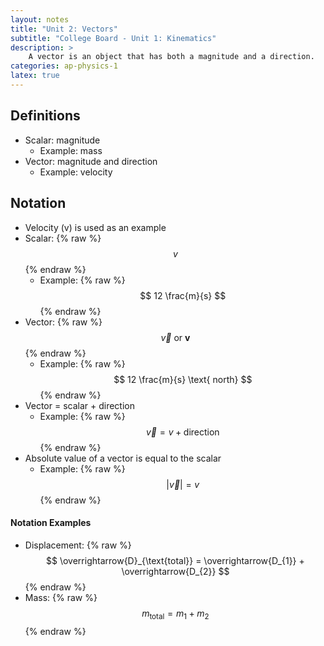 ```yaml
---
layout: notes
title: "Unit 2: Vectors"
subtitle: "College Board - Unit 1: Kinematics"
description: >
    A vector is an object that has both a magnitude and a direction.
categories: ap-physics-1
latex: true
---
```


## Definitions
- Scalar: magnitude
  - Example: mass
- Vector: magnitude and direction
  - Example: velocity

## Notation
- Velocity (v) is used as an example
- Scalar: {% raw %} $$ v $$ {% endraw %}
  - Example: {% raw %} $$ 12 \frac{m}{s} $$ {% endraw %}
- Vector: {% raw %} $$ \overrightarrow{v} \text{ or } \mathbf{v} $$ {% endraw %}
  - Example: {% raw %} $$ 12 \frac{m}{s} \text{ north} $$ {% endraw %}
- Vector = scalar + direction
  - Example: {% raw %} $$ \overrightarrow{v} = v + \text{direction} $$ {% endraw %}
- Absolute value of a vector is equal to the scalar
  - Example: {% raw %} $$ \lvert \overrightarrow{v}\rvert = v$$ {% endraw %}

#### Notation Examples
- Displacement: {% raw %} $$ \overrightarrow{D}_{\text{total}} = \overrightarrow{D_{1}} + \overrightarrow{D_{2}} $$ {% endraw %}
- Mass: {% raw %} $$ m_{\text{total}} = m_{1} + m_{2} $$ {% endraw %}